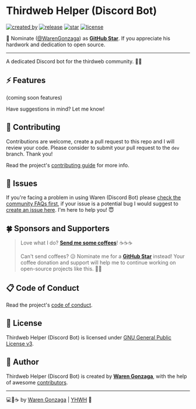 # Thirdweb Helper (Discord Bot)

[![created by](https://img.shields.io/badge/created%20by-Waren%20Gonzaga-blue.svg?longCache=true&style=flat-square)](https://github.com/warengonzaga) [![release](https://img.shields.io/github/release/warengonzaga/thirdweb-helper-discord-bot.svg?style=flat-square)](https://github.com/warengonzaga/thirdweb-helper-discord-bot/releases) [![star](https://img.shields.io/github/stars/warengonzaga/thirdweb-helper-discord-bot.svg?style=flat-square)](https://github.com/warengonzaga/thirdweb-helper-discord-bot/stargazers) [![license](https://img.shields.io/github/license/warengonzaga/thirdweb-helper-discord-bot.svg?style=flat-square)](https://github.com/warengonzaga/thirdweb-helper-discord-bot/blob/main/license)

📢 Nominate ([@WarenGonzaga](https://warengonzaga.com)) as **[GitHub Star](https://stars.github.com/nominate)**. If you appreciate his hardwork and dedication to open source.

---

A dedicated Discord bot for the thirdweb community. 🤖🚀

## ⚡ Features

(coming soon features)

Have suggestions in mind? Let me know!

## 🎯 Contributing

Contributions are welcome, create a pull request to this repo and I will review your code. Please consider to submit your pull request to the `dev` branch. Thank you!

Read the project's [contributing guide](./CONTRIBUTING.md) for more info.

## 🐛 Issues

If you're facing a problem in using Waren (Discord Bot) please [check the community FAQs first](https://github.com/WarenGonzaga/thirdweb-helper-discord-bot/discussions?discussions_q=label%3Afaq), if your issue is a potential bug I would suggest to [create an issue here](https://github.com/warengonzaga/thirdweb-helper-discord-bot/issues/new). I'm here to help you! 😇

## 🍀 Sponsors and Supporters

> Love what I do? **[Send me some coffees](https://buymeacoff.ee/wareneutron)**! ☕☕☕
>
> Can't send coffees? 😥 Nominate me for a **[GitHub Star](https://stars.github.com/nominate)** instead!
> Your coffee donation and support will help me to continue working on open-source projects like this. 🙏😇

## 📋 Code of Conduct

Read the project's [code of conduct](./code_of_conduct.md).

## 📃 License

Thirdweb Helper (Discord Bot) is licensed under [GNU General Public License v3](https://opensource.org/licenses/GPL-3.0).

## 📝 Author

Thirdweb Helper (Discord Bot) is created by **[Waren Gonzaga](https://github.com/warengonzaga)**, with the help of awesome [contributors](https://github.com/warengonzaga/thirdweb-helper-discord-bot/graphs/contributors).

---

💻💖☕ by [Waren Gonzaga](https://warengonzaga.com) | [YHWH](https://youtu.be/9vh6Dz9oh8I?t=85) 🙏
